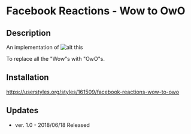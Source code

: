 # Facebook Reactions - Wow to OwO

## Description
An implementation of
![alt this](https://i.imgur.com/zzAEeBa.jpg)

To replace all the "Wow"s with "OwO"s.

## Installation
https://userstyles.org/styles/161509/facebook-reactions-wow-to-owo

## Updates
- ver. 1.0 - 2018/06/18 Released